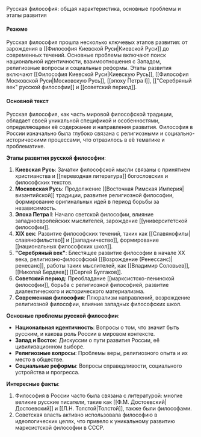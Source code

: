 Русская философия: общая характеристика, основные проблемы и этапы развития

#### Резюме

Русская философия прошла несколько ключевых этапов развития: от зарождения в [[Философия Киевской Руси|Киевской Руси]] до современных течений. Основные проблемы включают поиск национальной идентичности, взаимоотношения с Западом, религиозные вопросы и социальные реформы. Этапы развития включают [[Философия Киевской Руси|Киевскую Русь]], [[Философия Московской Руси|Московскую Русь]], [[эпоху Петра I]], [["Серебряный век" русской философии]] и [[советский период]].

#### Основной текст

Русская философия, как часть мировой философской традиции, обладает своей уникальной спецификой и особенностями, определяющими её содержание и направления развития. Философия в России изначально была глубоко связана с религиозными и социально-историческими процессами, что отразилось в её тематике и проблематике.

**Этапы развития русской философии**:

1. **Киевская Русь**: Зачатки философской мысли связаны с принятием христианства и [[переводная литература]] богословских и философских текстов.
2. **Московская Русь**: Продолжение [[Восточная Римская Империя|византийской]] традиции, развитие религиозной философии, формирование оригинальных идей в период борьбы за независимость.
3. **Эпоха Петра I**: Начало светской философии, влияние западноевропейских мыслителей, зарождение [[университетской философии]].
4. **XIX век**: Развитие философских течений, таких как [[Cлавянофилы|славянофильство]] и [[западничество]], формирование [[национальных философских школ]].
5. **"Серебряный век"**: Блестящее развитие философии в начале XX века, религиозно-философский [[Возрождение (Ренессанс)|ренесанс]], работы таких мыслителей, как [[Владимир Соловьев]], [[Николай Бердяев]] [[Сергей Булгаков]].
6. **Советский период**: Преобладание [[марксистско-ленинской философии]], борьба с религиозной философией, развитие диалектического и исторического материализма.
7. **Современная философия**: Плюрализм направлений, возрождение религиозной философии, влияние западных философских школ.

**Основные проблемы русской философии**:

- **Национальная идентичность**: Вопросы о том, что значит быть русским, и какова роль России в мировом контексте.
- **Запад и Восток**: Дискуссии о пути развития России, её цивилизационном выборе.
- **Религиозные вопросы**: Проблемы веры, религиозного опыта и их место в обществе.
- **Социальные реформы**: Вопросы справедливости, социального устройства и прогресса.

**Интересные факты**:

1. Философия в России часто была связана с литературой: многие великие русские писатели, такие как [[Ф.М. Достоевский|Достоевский]] и [[Л.Н. Толстой|Толстой]], также были философами.
2. Советская власть активно использовала философию в идеологических целях, что привело к уникальному развитию марксистской философии в СССР.
